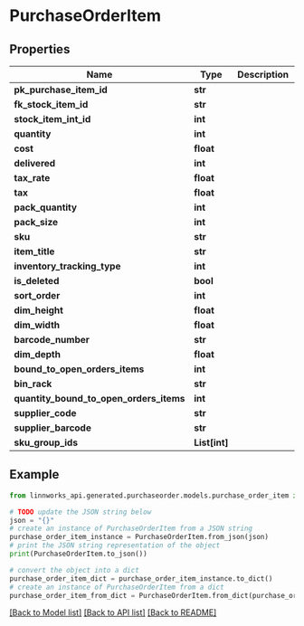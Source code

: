 # PurchaseOrderItem


## Properties

Name | Type | Description | Notes
------------ | ------------- | ------------- | -------------
**pk_purchase_item_id** | **str** |  | [optional] 
**fk_stock_item_id** | **str** |  | [optional] 
**stock_item_int_id** | **int** |  | [optional] 
**quantity** | **int** |  | [optional] 
**cost** | **float** |  | [optional] 
**delivered** | **int** |  | [optional] 
**tax_rate** | **float** |  | [optional] 
**tax** | **float** |  | [optional] 
**pack_quantity** | **int** |  | [optional] 
**pack_size** | **int** |  | [optional] 
**sku** | **str** |  | [optional] 
**item_title** | **str** |  | [optional] 
**inventory_tracking_type** | **int** |  | [optional] 
**is_deleted** | **bool** |  | [optional] 
**sort_order** | **int** |  | [optional] 
**dim_height** | **float** |  | [optional] 
**dim_width** | **float** |  | [optional] 
**barcode_number** | **str** |  | [optional] 
**dim_depth** | **float** |  | [optional] 
**bound_to_open_orders_items** | **int** |  | [optional] 
**bin_rack** | **str** |  | [optional] 
**quantity_bound_to_open_orders_items** | **int** |  | [optional] 
**supplier_code** | **str** |  | [optional] 
**supplier_barcode** | **str** |  | [optional] 
**sku_group_ids** | **List[int]** |  | [optional] 

## Example

```python
from linnworks_api.generated.purchaseorder.models.purchase_order_item import PurchaseOrderItem

# TODO update the JSON string below
json = "{}"
# create an instance of PurchaseOrderItem from a JSON string
purchase_order_item_instance = PurchaseOrderItem.from_json(json)
# print the JSON string representation of the object
print(PurchaseOrderItem.to_json())

# convert the object into a dict
purchase_order_item_dict = purchase_order_item_instance.to_dict()
# create an instance of PurchaseOrderItem from a dict
purchase_order_item_from_dict = PurchaseOrderItem.from_dict(purchase_order_item_dict)
```
[[Back to Model list]](../README.md#documentation-for-models) [[Back to API list]](../README.md#documentation-for-api-endpoints) [[Back to README]](../README.md)


